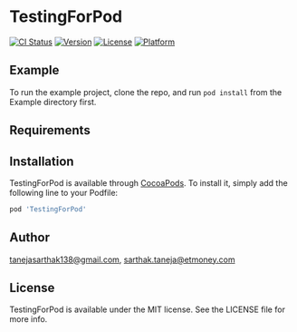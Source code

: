 # TestingForPod

[![CI Status](https://img.shields.io/travis/tanejasarthak138@gmail.com/TestingForPod.svg?style=flat)](https://travis-ci.org/tanejasarthak138@gmail.com/TestingForPod)
[![Version](https://img.shields.io/cocoapods/v/TestingForPod.svg?style=flat)](https://cocoapods.org/pods/TestingForPod)
[![License](https://img.shields.io/cocoapods/l/TestingForPod.svg?style=flat)](https://cocoapods.org/pods/TestingForPod)
[![Platform](https://img.shields.io/cocoapods/p/TestingForPod.svg?style=flat)](https://cocoapods.org/pods/TestingForPod)

## Example

To run the example project, clone the repo, and run `pod install` from the Example directory first.

## Requirements

## Installation

TestingForPod is available through [CocoaPods](https://cocoapods.org). To install
it, simply add the following line to your Podfile:

```ruby
pod 'TestingForPod'
```

## Author

tanejasarthak138@gmail.com, sarthak.taneja@etmoney.com

## License

TestingForPod is available under the MIT license. See the LICENSE file for more info.
